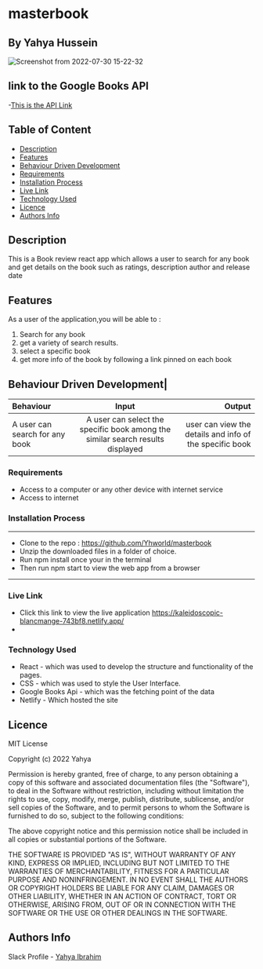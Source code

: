 # masterbook
 ## By Yahya Hussein
 ![Screenshot from 2022-07-30 15-22-32](https://user-images.githubusercontent.com/74947307/181914038-4e707ca9-6534-4adc-83c1-4b2d796d03f6.png)

 

## link to the Google Books API 
-[This is the API Link](https://www.googleapis.com/books/v1/volumes?q=search+terms)

## Table of Content
 - [Description](#description)
 - [Features](#features)
 - [Behaviour Driven Development](#Behaviour-Driven-Development)
 - [Requirements](#requirements)
 - [Installation Process](#installation-Process)
 - [Live Link](#Live-Link)
 - [Technology  Used](#technology-Used)
 - [Licence](#licence)
 - [Authors Info](#Authors-Info)
 
 ## Description
 <p>This is a Book review react app which allows a user to search for any book and get details on the book such as ratings, description author and release date</p>
 
 ## Features
As a user of the application,you will be able to :
1. Search for any book
2. get a variety of search results.
3. select a specific book
4. get more info of the book by following a link pinned on each book

## Behaviour Driven Development|
| Behaviour      | Input        | Output       |
| :------------- | :----------: | -----------: |
| A user can search for any book | A user can select the specific book among the similar search results displayed | user can view the details and info of the specific book   |

###  Requirements
 * Access to  a computer or any other device with internet service
 * Access to internet

### Installation Process
 ****
 * Clone to the repo : https://github.com/Yhworld/masterbook
* Unzip the downloaded files in a folder of choice.
* Run npm install once your in the terminal
* Then run npm start to view the web app from a browser
 ****

### Live Link
- Click this link to view the live application https://kaleidoscopic-blancmange-743bf8.netlify.app/
- 
### Technology  Used
* React - which was used to develop the structure and functionality of the pages.
* CSS - which was used to style the User Interface.
* Google Books Api - which was the fetching point of the data
* Netlify - Which hosted the site

## Licence
MIT License

Copyright (c) 2022 Yahya

Permission is hereby granted, free of charge, to any person obtaining a copy
of this software and associated documentation files (the "Software"), to deal
in the Software without restriction, including without limitation the rights
to use, copy, modify, merge, publish, distribute, sublicense, and/or sell
copies of the Software, and to permit persons to whom the Software is
furnished to do so, subject to the following conditions:

The above copyright notice and this permission notice shall be included in all
copies or substantial portions of the Software.

THE SOFTWARE IS PROVIDED "AS IS", WITHOUT WARRANTY OF ANY KIND, EXPRESS OR
IMPLIED, INCLUDING BUT NOT LIMITED TO THE WARRANTIES OF MERCHANTABILITY,
FITNESS FOR A PARTICULAR PURPOSE AND NONINFRINGEMENT. IN NO EVENT SHALL THE
AUTHORS OR COPYRIGHT HOLDERS BE LIABLE FOR ANY CLAIM, DAMAGES OR OTHER
LIABILITY, WHETHER IN AN ACTION OF CONTRACT, TORT OR OTHERWISE, ARISING FROM,
OUT OF OR IN CONNECTION WITH THE SOFTWARE OR THE USE OR OTHER DEALINGS IN THE
SOFTWARE.
## Authors Info
Slack Profile - [Yahya Ibrahim](https://app.slack.com/client/T077KKCG6/GLRQR61NW/user_profile/UKXCHMCNP?cdn_fallback=1)
